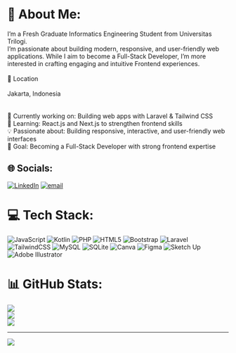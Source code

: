 # 💫 About Me:
I’m a Fresh Graduate Informatics Engineering Student from Universitas Trilogi.<br>I’m passionate about building modern, responsive, and user-friendly web applications. While I aim to become a Full-Stack Developer, I’m more interested in crafting engaging and intuitive Frontend experiences.<br><br>📍 Location<br><br>Jakarta, Indonesia<br><br><br>🔭 Currently working on: Building web apps with Laravel & Tailwind CSS<br>🌱 Learning: React.js and Next.js to strengthen frontend skills<br>💡 Passionate about: Building responsive, interactive, and user-friendly web interfaces<br>🎯 Goal: Becoming a Full-Stack Developer with strong frontend expertise


## 🌐 Socials:
[![LinkedIn](https://img.shields.io/badge/LinkedIn-%230077B5.svg?logo=linkedin&logoColor=white)](https://linkedin.com/in/linkedin.com/in/hanna-halimatu-sadiah-8612b5261) [![email](https://img.shields.io/badge/Email-D14836?logo=gmail&logoColor=white)](mailto:hannahalimatu.s19@gmail.com) 

# 💻 Tech Stack:
![JavaScript](https://img.shields.io/badge/javascript-%23323330.svg?style=for-the-badge&logo=javascript&logoColor=%23F7DF1E) ![Kotlin](https://img.shields.io/badge/kotlin-%237F52FF.svg?style=for-the-badge&logo=kotlin&logoColor=white) ![PHP](https://img.shields.io/badge/php-%23777BB4.svg?style=for-the-badge&logo=php&logoColor=white) ![HTML5](https://img.shields.io/badge/html5-%23E34F26.svg?style=for-the-badge&logo=html5&logoColor=white) ![Bootstrap](https://img.shields.io/badge/bootstrap-%238511FA.svg?style=for-the-badge&logo=bootstrap&logoColor=white) ![Laravel](https://img.shields.io/badge/laravel-%23FF2D20.svg?style=for-the-badge&logo=laravel&logoColor=white) ![TailwindCSS](https://img.shields.io/badge/tailwindcss-%2338B2AC.svg?style=for-the-badge&logo=tailwind-css&logoColor=white) ![MySQL](https://img.shields.io/badge/mysql-4479A1.svg?style=for-the-badge&logo=mysql&logoColor=white) ![SQLite](https://img.shields.io/badge/sqlite-%2307405e.svg?style=for-the-badge&logo=sqlite&logoColor=white) ![Canva](https://img.shields.io/badge/Canva-%2300C4CC.svg?style=for-the-badge&logo=Canva&logoColor=white) ![Figma](https://img.shields.io/badge/figma-%23F24E1E.svg?style=for-the-badge&logo=figma&logoColor=white) ![Sketch Up](https://img.shields.io/badge/SketchUp-005F9E?style=for-the-badge&logo=sketchup&logoColor=white) ![Adobe Illustrator](https://img.shields.io/badge/adobe%20illustrator-%23FF9A00.svg?style=for-the-badge&logo=adobe%20illustrator&logoColor=white)
# 📊 GitHub Stats:
![](https://github-readme-stats.vercel.app/api?username=hannahs19&theme=rose_pine&hide_border=false&include_all_commits=false&count_private=false)<br/>
![](https://nirzak-streak-stats.vercel.app/?user=hannahs19&theme=rose_pine&hide_border=false)<br/>
![](https://github-readme-stats.vercel.app/api/top-langs/?username=hannahs19&theme=rose_pine&hide_border=false&include_all_commits=false&count_private=false&layout=compact)

---
[![](https://visitcount.itsvg.in/api?id=hannahs19&icon=0&color=0)](https://visitcount.itsvg.in)

<!-- Proudly created with GPRM ( https://gprm.itsvg.in ) -->
